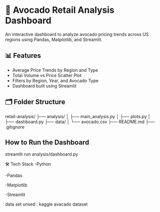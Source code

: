 # 🥑 Avocado Retail Analysis Dashboard

An interactive dashboard to analyze avocado pricing trends across US regions using Pandas, Matplotlib, and Streamlit.

## 📊 Features

- Average Price Trends by Region and Type
- Total Volume vs Price Scatter Plot
- Filters by Region, Year, and Avocado Type
- Dashboard built using Streamlit

## 🗂️ Folder Structure
retail-analysis/
├── analysis/
│ ├── main_analysis.py
│ ├── plots.py
│ ├── dashboard.py
├── data/
│ └── avocado.csv
├── README.md
├── .gitignore



##  How to Run the Dashboard


streamlit run analysis/dashboard.py




🛠️ Tech Stack
-Python

-Pandas

-Matplotlib

-Streamlit

data set unsed :
kaggle avacado dataset